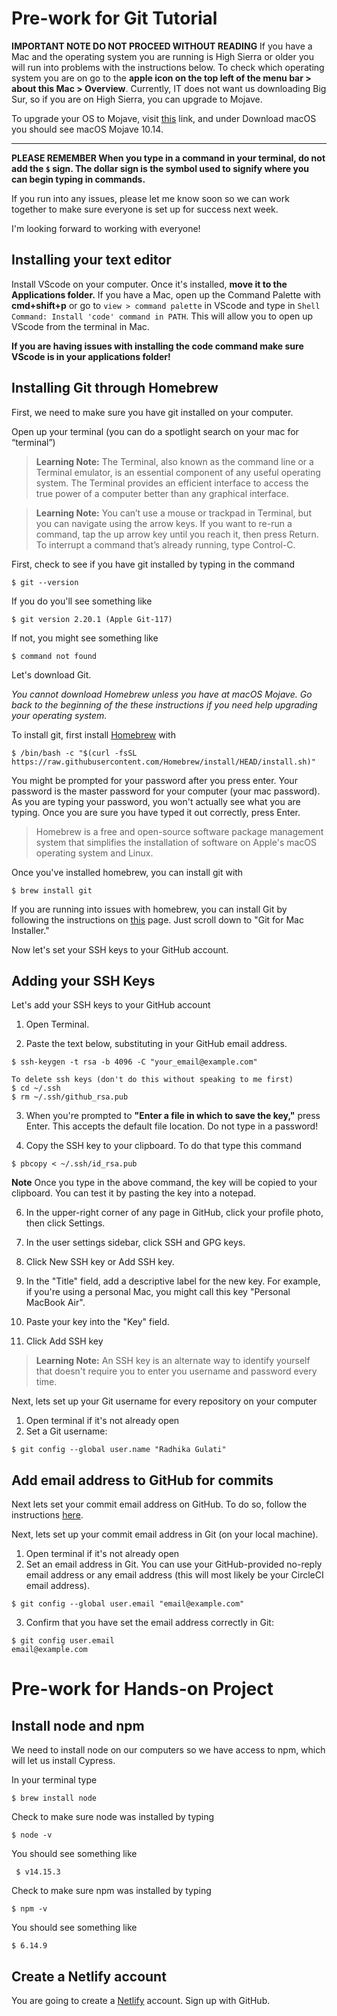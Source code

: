 # Pre-work for Git Tutorial 

**IMPORTANT NOTE DO NOT PROCEED WITHOUT READING** If you have a Mac and the operating system you are running is High Sierra or older you will run into problems with the instructions below. To check which operating system you are on go to the **apple icon on the top left of the menu bar > about this Mac > Overview**. Currently, IT does not want us downloading Big Sur, so if you are on High Sierra, you can upgrade to Mojave. 

To upgrade your OS to Mojave, visit [this](https://support.apple.com/en-us/HT211683) link, and under Download macOS you should see macOS Mojave 10.14.

---

**PLEASE REMEMBER When you type in a command in your terminal, do not add the ```$``` sign. The dollar sign is the symbol used to signify where you can begin typing in commands.**

If you run into any issues, please let me know soon so we can work together to make sure everyone is set up for success next week.

I'm looking forward to working with everyone!

## Installing your text editor
Install VScode on your computer. Once it's installed, **move it to the Applications folder.** If you have a Mac, open up the Command Palette with **cmd+shift+p** or go to ```view > command palette``` in VScode and type in ```Shell Command: Install 'code' command in PATH```. This will allow you to open up VScode from the terminal in Mac.

**If you are having issues with installing the code command make sure VScode is in your applications folder!**

## Installing Git through Homebrew
First, we need to make sure you have git installed on your computer.

Open up your terminal (you can do a spotlight search on your mac for “terminal”)

> **Learning Note:** The Terminal, also known as the command line or a Terminal emulator, is an essential component of any useful operating system. The Terminal provides an efficient interface to access the true power of a computer better than any graphical interface.

> **Learning Note:** You can’t use a mouse or trackpad in Terminal, but you can navigate using the arrow keys. If you want to re-run a command, tap the up arrow key until you reach it, then press Return. To interrupt a command that’s already running, type Control-C.

First, check to see if you have git installed by typing in the command 

    $ git --version

If you do you'll see something like

    $ git version 2.20.1 (Apple Git-117)

If not, you might see something like

    $ command not found

Let's download Git. 

*You cannot download Homebrew unless you have at macOS Mojave. Go back to the beginning of the these instructions if you need help upgrading your operating system.*

To install git, first install [Homebrew](https://brew.sh/) with 

    $ /bin/bash -c "$(curl -fsSL https://raw.githubusercontent.com/Homebrew/install/HEAD/install.sh)"

You might be prompted for your password after you press enter. Your password is the master password for your computer (your mac password). As you are typing your password, you won't actually see what you are typing. Once you are sure you have typed it out correctly, press Enter.

> Homebrew is a free and open-source software package management system that simplifies the installation of software on Apple's macOS operating system and Linux.

Once you've installed homebrew, you can install git with
    
    $ brew install git

If you are running into issues with homebrew, you can install Git by following the instructions on [this](https://www.atlassian.com/git/tutorials/install-git) page. Just scroll down to "Git for Mac Installer."

Now let's set your SSH keys to your GitHub account.

## Adding your SSH Keys
Let's add your SSH keys to your GitHub account

1. Open Terminal.

2. Paste the text below, substituting in your GitHub email address.
```
$ ssh-keygen -t rsa -b 4096 -C "your_email@example.com"
    
To delete ssh keys (don't do this without speaking to me first)
$ cd ~/.ssh
$ rm ~/.ssh/github_rsa.pub
```
3. When you're prompted to **"Enter a file in which to save the key,"** press Enter. This accepts the default file location. Do not type in a password!

4. Copy the SSH key to your clipboard. To do that type this command
```
$ pbcopy < ~/.ssh/id_rsa.pub
```
**Note** Once you type in the above command, the key will be copied to your clipboard. You can test it by pasting the key into a notepad.

6. In the upper-right corner of any page in GitHub, click your profile photo, then click Settings.

7. In the user settings sidebar, click SSH and GPG keys.

8. Click New SSH key or Add SSH key.

9. In the "Title" field, add a descriptive label for the new key. For example, if you're using a personal Mac, you might call this key "Personal MacBook Air".

10. Paste your key into the "Key" field.

11. Click Add SSH key

> **Learning Note:** An SSH key is an alternate way to identify yourself that doesn't require you to enter you username and password every time.

Next, lets set up your Git username for every repository on your computer

1. Open terminal if it's not already open
2. Set a Git username:
````
$ git config --global user.name "Radhika Gulati"
````
## Add email address to GitHub for commits
Next lets set your commit email address on GitHub. To do so, follow the instructions [here](https://docs.github.com/en/free-pro-team@latest/github/setting-up-and-managing-your-github-user-account/setting-your-commit-email-address#setting-your-commit-email-address-on-github).

Next, lets set up your commit email address in Git (on your local machine). 

1. Open terminal if it's not already open
2. Set an email address in Git. You can use your GitHub-provided no-reply email address or any email address (this will most likely be your CircleCI email address).
````
$ git config --global user.email "email@example.com"
````
3. Confirm that you have set the email address correctly in Git:
```
$ git config user.email
email@example.com
```

# Pre-work for Hands-on Project

<h2> Install node and npm </h2> 

We need to install node on our computers so we have access to npm, which will let us install Cypress. 

In your terminal type

    $ brew install node

Check to make sure node was installed by typing

    $ node -v

You should see something like

     $ v14.15.3

Check to make sure npm was installed by typing

    $ npm -v

You should see something like

    $ 6.14.9

<h2> Create a Netlify account </h2>

You are going to create a [Netlify](https://www.netlify.com/) account. Sign up with GitHub.

